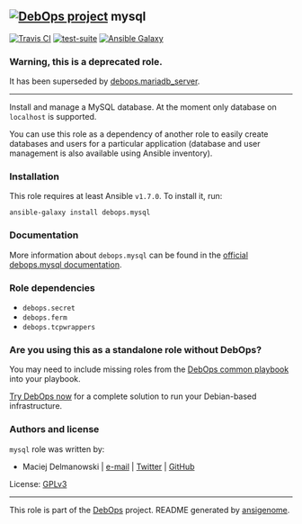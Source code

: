 ## [![DebOps project](http://debops.org/images/debops-small.png)](http://debops.org) mysql

<!-- This file was generated by Ansigenome. Do not edit this file directly but
     instead have a look at the files in the ./meta/ directory. -->

[![Travis CI](http://img.shields.io/travis/debops/ansible-mysql.svg?style=flat)](http://travis-ci.org/debops/ansible-mysql) [![test-suite](http://img.shields.io/badge/test--suite-ansible--mysql-blue.svg?style=flat)](https://github.com/debops/test-suite/tree/master/ansible-mysql/)  [![Ansible Galaxy](http://img.shields.io/badge/galaxy-debops.mysql-660198.svg?style=flat)](https://galaxy.ansible.com/detail#/role/1577)

### Warning, this is a deprecated role.

It has been superseded by [debops.mariadb_server](https://github.com/debops/ansible-mariadb_server).

***

Install and manage a MySQL database. At the moment only database on
`localhost` is supported.

You can use this role as a dependency of another role to easily create
databases and users for a particular application (database and user
management is also available using Ansible inventory).

### Installation

This role requires at least Ansible `v1.7.0`. To install it, run:

```Shell
ansible-galaxy install debops.mysql
```

### Documentation

More information about `debops.mysql` can be found in the
[official debops.mysql documentation](http://docs.debops.org/en/latest/ansible/roles/debops.mysql.html).


### Role dependencies

- `debops.secret`
- `debops.ferm`
- `debops.tcpwrappers`

### Are you using this as a standalone role without DebOps?

You may need to include missing roles from the [DebOps common
playbook](https://github.com/debops/debops-playbooks/blob/master/playbooks/common.yml)
into your playbook.

[Try DebOps now](https://github.com/debops/debops) for a complete solution to run your Debian-based infrastructure.





### Authors and license

`mysql` role was written by:

- Maciej Delmanowski | [e-mail](mailto:drybjed@gmail.com) | [Twitter](https://twitter.com/drybjed) | [GitHub](https://github.com/drybjed)

License: [GPLv3](https://tldrlegal.com/license/gnu-general-public-license-v3-%28gpl-3%29)

***

This role is part of the [DebOps](http://debops.org/) project. README generated by [ansigenome](https://github.com/nickjj/ansigenome/).
